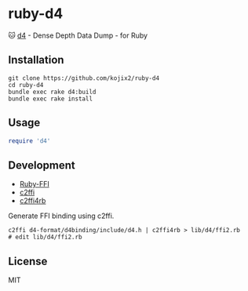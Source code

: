 # ruby-d4

:cat: [d4](https://github.com/38/d4-format) - Dense Depth Data Dump - for Ruby

## Installation

```
git clone https://github.com/kojix2/ruby-d4
cd ruby-d4
bundle exec rake d4:build
bundle exec rake install
```

## Usage

```ruby
require 'd4'
```

## Development

- [Ruby-FFI](https://github.com/ffi/ffi)
- [c2ffi](https://github.com/rpav/c2ffi)
- [c2ffi4rb](https://github.com/kojix2/c2ffi4rb)

Generate FFI binding using c2ffi.

```
c2ffi d4-format/d4binding/include/d4.h | c2ffi4rb > lib/d4/ffi2.rb
# edit lib/d4/ffi2.rb
```

## License

MIT
